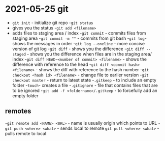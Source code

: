 # 2021-05-25 git

- `git init` - initialize git repo -`git status`
- gives you the status -`git add <filename>`
- adds files to staging area / index -`git commit` - commits files from staging area -`git commit -m ""` - commits from git bash -`git log`- shows the messages in order -`git log --oneline` - more concise version of git log -`git diff` - shows you the difference -`git diff --staged` - shows you the difference when files are in the staging area/ index -`git diff HEAD~<number of commit> <filename>` - shows the difference with reference to the head -`git diff <commit hash> <filename>` - shows the diff with reference to the hash number -`git checkout <hash id> <filename>` - change file to earlier version -`git checkout master` - return to latest state -`.gitkeep` - to include an empty folder -`touch`- creates a file -`.gitignore` - file that contains files that are to be ignored -`git add -f <foldername>/.gitkeep` - to forcefully add an empty folder

## remotes

-`git remote add <NAME> <URL>` - name is usually origin which points to URL -`git push <where> <what>` - sends local to remote
`git pull <where> <what>` - pulls remote to local
